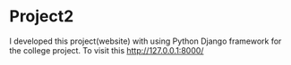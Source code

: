 # Project2
I developed this project(website) with using Python Django framework for the college project. To visit this http://127.0.0.1:8000/
